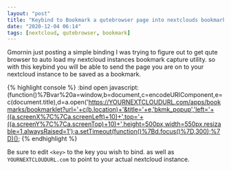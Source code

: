 ```yaml
---
layout: "post"
title: "Keybind to Bookmark a qutebrowser page into nextclouds bookmarks"
date: "2020-12-04 06:14"
tags: [nextcloud, qutebrowser, bookmark]
---
```


Gmornin
just posting a simple binding I was trying to figure out to get qute browser to auto load my nextcloud instances bookmark capture utility.
so with this keybind you will be able to send the page you are on to your nextcloud instance to be saved as a bookmark.

{% highlight console %}
:bind <key> open javascript:(function()%7Bvar%20a=window,b=document,c=encodeURIComponent,e=c(document.title),d=a.open('https://YOURNEXTCLOUDURL.com/apps/bookmarks/bookmarklet?url='+c(b.location)+'&title='+e,'bkmk_popup','left='+((a.screenX%7C%7Ca.screenLeft)+10)+',top='+((a.screenY%7C%7Ca.screenTop)+10)+',height=500px,width=550px,resizable=1,alwaysRaised=1');a.setTimeout(function()%7Bd.focus()%7D,300);%7D)();
{% endhighlight %}

Be sure to edit `<key>` to the key you wish to bind.
as well as `YOURNEXTCLOUDURL.com` to point to your actual nextcloud instance.
